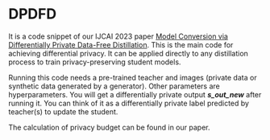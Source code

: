 # DPDFD
It is a code snippet of our IJCAI 2023 paper [Model Conversion via Differentially Private Data-Free Distillation](https://arxiv.org/abs/2304.12528). This is the main code for achieving differential privacy. It can be applied directly to any distillation process to train privacy-preserving student models.

Running this code needs a pre-trained teacher and images (private data or synthetic data generated by a generator). Other parameters are hyperparameters. You will get a differentially private output ***s_out_new*** after running it. You can think of it as a differentially private label predicted by teacher(s) to update the student. 

The calculation of privacy budget can be found in our paper.

